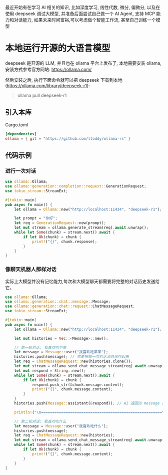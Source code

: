 最近开始有在学习 AI 相关的知识, 比如深度学习, 线性代数, 微分, 偏微分, 以及在使用 deepseek 调试大模型,
并准备后面尝试自己做一个 AI Agent, 支持 MCP 能力和对话能力, 如果未来时间富裕,可以考虑做个智能工作流, 甚至自己训练一个模型

# 本地运行开源的大语言模型

deepseek 是开源的 LLM, 并且也在 ollama 平台上发布了, 本地需要安装 ollama, 安装方式参考官方网站: https://ollama.com/

然后安装之后, 执行下面命令就可以把 deepseek 下载到本地 (https://ollama.com/library/deepseek-r1):

> ollama pull deepseek-r1

## 引入本库

Cargo.toml

```toml
[dependencies]
ollama = { git = "https://github.com/ltoddy/ollama-rs" }
```

## 代码示例

### 进行一次对话

```rust
use ollama::Ollama;
use ollama::generation::completion::request::GenerationRequest;
use tokio_stream::StreamExt;

#[tokio::main]
pub async fn main() {
    let ollama = Ollama::new("http://localhost:11434", "deepseek-r1");

    let prompt = "你好";
    let req = GenerationRequest::new(prompt);
    let mut stream = ollama.generate_stream(req).await.unwrap();
    while let Some(chunk) = stream.next().await {
        if let Ok(chunk) = chunk {
            print!("{}", chunk.response);
        }
    }
}
```

### 像聊天机器人那样对话

实际上大模型并没有记忆能力,每次和大模型聊天都需要将完整的对话历史发送给它。

```rust
use ollama::Ollama;
use ollama::generation::chat::message::Message;
use ollama::generation::chat::request::ChatMessageRequest;
use tokio_stream::StreamExt;

#[tokio::main]
pub async fn main() {
    let ollama = Ollama::new("http://localhost:11434", "deepseek-r1");

    let mut histories = Vec::<Message>::new();

    // 第一轮对话: 我喜欢吃苹果
    let message = Message::user("我喜欢吃苹果");
    histories.push(message); // 需要把每一次对话消息保存起来
    let req = ChatMessageRequest::new(histories.clone());
    let mut stream = ollama.send_chat_message_stream(req).await.unwrap();
    let mut respond = String::new();
    while let Some(chunk) = stream.next().await {
        if let Ok(chunk) = chunk {
            respond.push_str(&chunk.message.content);
            print!("{}", chunk.message.content);
        }
    }
    histories.push(Message::assistant(&respond)); // AI 返回的 message 类型为 assistant

    println!("\n======================================================\n");

    // 第二轮对话: 我喜欢吃什么
    let message = Message::user("我喜欢吃什么");
    histories.push(message);
    let req = ChatMessageRequest::new(histories);
    let mut stream = ollama.send_chat_message_stream(req).await.unwrap();
    while let Some(chunk) = stream.next().await {
        if let Ok(chunk) = chunk {
            print!("{}", chunk.message.content);
        }
    }
}
```